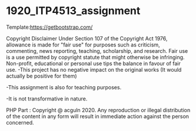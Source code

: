 # 1920_ITP4513_assignment
Template:https://getbootstrap.com/

Copyright Disclaimer Under Section 107 of the Copyright Act 1976, allowance is made for "fair use" for purposes such as criticism, commenting, news reporting, teaching, scholarship, and research. Fair use is a use permitted by copyright statute that might otherwise be infringing. Non-profit, educational or personal use tips the balance in favour of fair use.
-This project has no negative impact on the original works (It would actually be positive for them)

-This assignment is also for teaching purposes.

-It is not transformative in nature.


PHP Part :
Copyright @ acguln 2020. Any reproduction or illegal distribution of the content in any form will result in immediate action against the person concerned.

